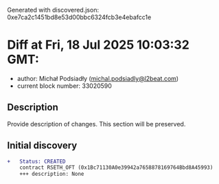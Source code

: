 Generated with discovered.json: 0xe7ca2c1451bd8e53d00bbc6324fcb3e4ebafcc1e

# Diff at Fri, 18 Jul 2025 10:03:32 GMT:

- author: Michał Podsiadły (<michal.podsiadly@l2beat.com>)
- current block number: 33020590

## Description

Provide description of changes. This section will be preserved.

## Initial discovery

```diff
+   Status: CREATED
    contract RSETH_OFT (0x1Bc71130A0e39942a7658878169764Bbd8A45993)
    +++ description: None
```
